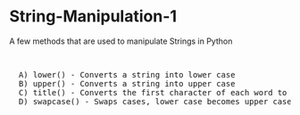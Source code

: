 # String-Manipulation-1
A few methods that are used to manipulate Strings in Python
<pre><p>
  A) lower() - Converts a string into lower case
  B) upper() - Converts a string into upper case
  C) title() - Converts the first character of each word to upper case
  D) swapcase() - Swaps cases, lower case becomes upper case and vice versa
</pre></p>
